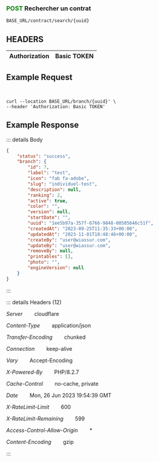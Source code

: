
### <span style="color:green">POST</span>  Rechercher un contrat

````
BASE_URL/contract/search/{uuid}
````

## HEADERS

| Authorization | Basic TOKEN |
| ------------- | ----------- |


## Example Request

```curl


curl --location BASE_URL/branch/{uuid}' \
--header 'Authorization: Basic TOKEN'

```


## Example Response

::: details Body  

```json
{
    "status": "success",
    "branch": {
        "id": 7,
        "label": "test",
        "icon": "fab fa-adobe",
        "slug": "individuel-test",
        "description": null,
        "ranking": 2,
        "active": true,
        "color": "",
        "version": null,
        "startDate": "",
        "uuid": "1ee5b97a-357f-6766-9848-00505646c51f",
        "createdAt": "2023-09-25T11:35:33+00:00",
        "updatedAt": "2023-11-01T18:48:46+00:00",
        "createBy": "user@wiassur.com",
        "updateBy": "user@wiassur.com",
        "removeBy": null,
        "printables": [],
        "photo": "",
        "engineVersion": null
    }
}


```




:::


::: details Headers (12)

 *Server*    &nbsp;&nbsp;&nbsp;&nbsp;&nbsp;&nbsp;      cloudflare

 *Content-Type*    &nbsp;&nbsp;&nbsp;&nbsp;&nbsp;&nbsp;   application/json


 *Transfer-Encoding*    &nbsp;&nbsp;&nbsp;&nbsp;&nbsp;&nbsp;      chunked

 *Connection*    &nbsp;&nbsp;&nbsp;&nbsp;&nbsp;&nbsp;  keep-alive
 
 *Vary*    &nbsp;&nbsp;&nbsp;&nbsp;&nbsp;&nbsp; Accept-Encoding



 *X-Powered-By*    &nbsp;&nbsp;&nbsp;&nbsp;&nbsp;&nbsp;  PHP/8.2.7


 *Cache-Control*    &nbsp;&nbsp;&nbsp;&nbsp;&nbsp;&nbsp; no-cache, private

 
 *Date*    &nbsp;&nbsp;&nbsp;&nbsp;&nbsp;&nbsp;  Mon, 26 Jun 2023 19:54:39 GMT
 

  *X-RateLimit-Limit*    &nbsp;&nbsp;&nbsp;&nbsp;&nbsp;&nbsp;  600

  *X-RateLimit-Remaining*    &nbsp;&nbsp;&nbsp;&nbsp;&nbsp;&nbsp;  599

*Access-Control-Allow-Origin*    &nbsp;&nbsp;&nbsp;&nbsp;&nbsp;&nbsp;  *


*Content-Encoding*    &nbsp;&nbsp;&nbsp;&nbsp;&nbsp;&nbsp;  gzip

  
 





:::